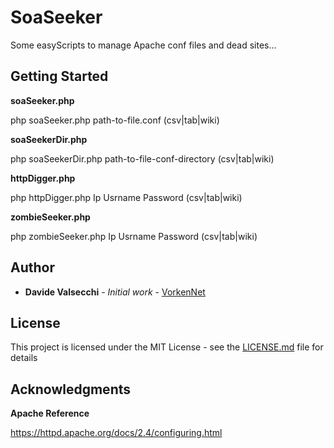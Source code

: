 # SoaSeeker
Some easyScripts to manage Apache conf files and dead sites...

## Getting Started

**soaSeeker.php**

php soaSeeker.php path-to-file.conf (csv|tab|wiki)

**soaSeekerDir.php**

php soaSeekerDir.php path-to-file-conf-directory (csv|tab|wiki)

**httpDigger.php**

php httpDigger.php Ip Usrname Password (csv|tab|wiki) 

**zombieSeeker.php**

php zombieSeeker.php Ip Usrname Password (csv|tab|wiki) 

## Author

* **Davide Valsecchi** - *Initial work* - [VorkenNet](https://github.com/VorkenNet)

## License

This project is licensed under the MIT License - see the [LICENSE.md](LICENSE.md) file for details

## Acknowledgments


**Apache Reference**

https://httpd.apache.org/docs/2.4/configuring.html
